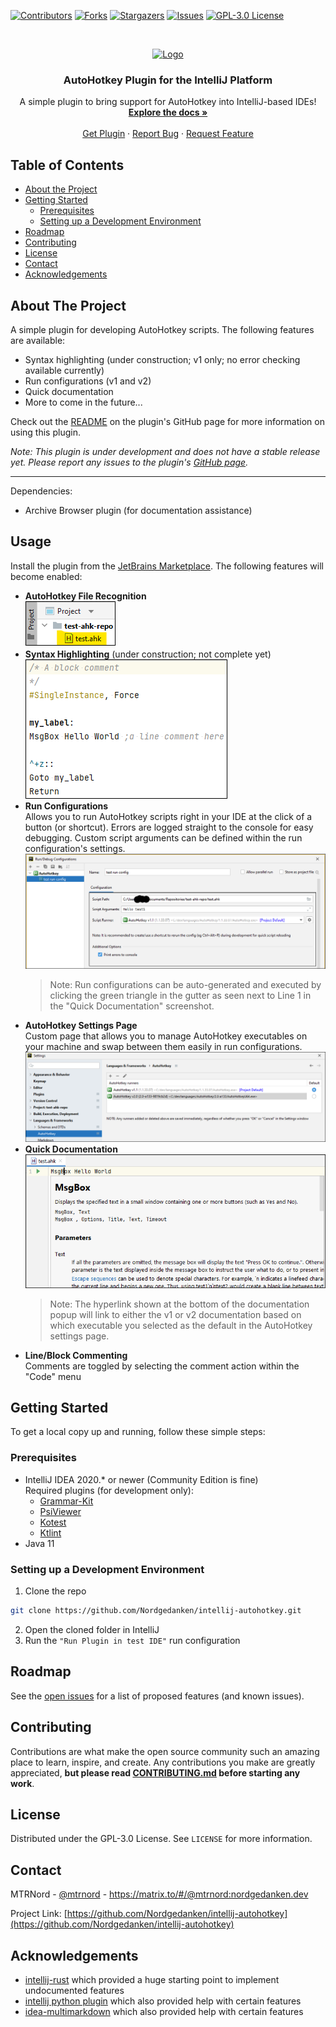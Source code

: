 <!-- PROJECT SHIELDS -->
[![Contributors][contributors-shield]][contributors-url]
[![Forks][forks-shield]][forks-url]
[![Stargazers][stars-shield]][stars-url]
[![Issues][issues-shield]][issues-url]
[![GPL-3.0 License][license-shield]][license-url]



<!-- PROJECT LOGO -->
<br />
<p align="center">
  <a href="https://github.com/Nordgedanken/intellij-autohotkey">
    <img src="src/main/resources/META-INF/pluginIcon.svg" alt="Logo" width="80" height="80">
  </a>

  <h3 align="center">AutoHotkey Plugin for the IntelliJ Platform</h3>

  <p align="center">
    A simple plugin to bring support for AutoHotkey into IntelliJ-based IDEs!
    <br />
    <a href="https://github.com/Nordgedanken/intellij-autohotkey"><strong>Explore the docs »</strong></a>
    <br />
    <br />
    <a href="https://plugins.jetbrains.com/plugin/13945-autohotkey-language">Get Plugin</a>
    ·
    <a href="https://github.com/Nordgedanken/intellij-autohotkey/issues">Report Bug</a>
    ·
    <a href="https://github.com/Nordgedanken/intellij-autohotkey/issues">Request Feature</a>
  </p>
</p>



<!-- TABLE OF CONTENTS -->
## Table of Contents
* [About the Project](#about-the-project)
  <!--* [Built With](#built-with)-->
* [Getting Started](#getting-started)
  * [Prerequisites](#prerequisites)
  * [Setting up a Development Environment](#setting-up-a-development-environment)
* [Roadmap](#roadmap)
* [Contributing](#contributing)
* [License](#license)
* [Contact](#contact)
* [Acknowledgements](#acknowledgements)



<!-- ABOUT THE PROJECT -->
## About The Project
<!-- Plugin description -->
A simple plugin for developing AutoHotkey scripts. The following features are available:

- Syntax highlighting (under construction; v1 only; no error checking available currently)
- Run configurations (v1 and v2)
- Quick documentation
- More to come in the future... 

Check out the <a href="https://github.com/Nordgedanken/intellij-autohotkey#usage">README</a> on the plugin's GitHub page for more information on using this plugin.

<p><i>Note: This plugin is under development and does not have a stable release yet. Please report any issues to the plugin's <a href="https://github.com/Nordgedanken/intellij-autohotkey/issues">GitHub page</a>.</i></p>

<hr>
Dependencies:

- Archive Browser plugin (for documentation assistance)

<!-- Plugin description end -->

<!-- [![Plugin Screenshot][product-screenshot]](https://plugins.jetbrains.com/plugin/13945-autohotkey-language) -->

<!-- USAGE EXAMPLES
Use this space to show useful examples of how a project can be used. Additional screenshots, code examples and demos work well in this space.
-->
## Usage
Install the plugin from the [JetBrains Marketplace][jetbrains-marketplace-plugin-page]. The following features will become enabled:

- **AutoHotkey File Recognition**  
  ![Ahk file with normal icon](assets/demo_ahk_file_recognition.png)
- **Syntax Highlighting** (under construction; not complete yet)  
  ![Demo script with syntax highlighting](assets/demo_syntax_highlighting.png)
- **Run Configurations**  
  Allows you to run AutoHotkey scripts right in your IDE at the click of a button (or shortcut). Errors are logged straight to the console for easy debugging. Custom script arguments can be defined within the run configuration's settings.
  ![Sample Ahk run config UI](assets/demo_run_config_ui.png)  
  > Note: Run configurations can be auto-generated and executed by clicking the green triangle in the gutter as seen next to Line 1 in the "Quick Documentation" screenshot.
- **AutoHotkey Settings Page**  
  Custom page that allows you to manage AutoHotkey executables on your machine and swap between them easily in run configurations. 
  ![Ahk settings page UI](assets/demo_ahk_settings_page.png)
- **Quick Documentation**  
  ![Documentation popup for MsgBox function](assets/demo_quick_documentation.png)
  > Note: The hyperlink shown at the bottom of the documentation popup will link to either the v1 or v2 documentation based on which executable you selected as the default in the AutoHotkey settings page.
- **Line/Block Commenting**  
  Comments are toggled by selecting the comment action within the "Code" menu



<!-- GETTING STARTED -->
## Getting Started
To get a local copy up and running, follow these simple steps:

### Prerequisites
* IntelliJ IDEA 2020.* or newer (Community Edition is fine)  
  Required plugins (for development only):
  - [Grammar-Kit](https://plugins.jetbrains.com/plugin/6606-grammar-kit)
  - [PsiViewer](https://plugins.jetbrains.com/plugin/227-psiviewer)
  - [Kotest](https://plugins.jetbrains.com/plugin/14080-kotest)
  - [Ktlint](https://plugins.jetbrains.com/plugin/15057-ktlint-unofficial-)
* Java 11

### Setting up a Development Environment
1. Clone the repo
```sh
git clone https://github.com/Nordgedanken/intellij-autohotkey.git
```
2. Open the cloned folder in IntelliJ
3. Run the `"Run Plugin in test IDE"` run configuration



<!-- ROADMAP -->
## Roadmap
See the [open issues](https://github.com/Nordgedanken/intellij-autohotkey/issues) for a list of proposed features (and known issues).



<!-- CONTRIBUTING -->
## Contributing
Contributions are what make the open source community such an amazing place to learn, inspire, and create. Any contributions you make are greatly appreciated, **but please read [CONTRIBUTING.md](CONTRIBUTING.md) before starting any work**.



<!-- LICENSE -->
## License
Distributed under the GPL-3.0 License. See `LICENSE` for more information.



<!-- CONTACT -->
## Contact
MTRNord - [@mtrnord](https://github.com/mtrnord) - https://matrix.to/#/@mtrnord:nordgedanken.dev

Project Link: [https://github.com/Nordgedanken/intellij-autohotkey](https://github.com/Nordgedanken/intellij-autohotkey)



<!-- ACKNOWLEDGEMENTS -->
## Acknowledgements
* [intellij-rust](https://github.com/intellij-rust/intellij-rust) which provided a huge starting point to implement undocumented features
* [intellij python plugin](https://github.com/JetBrains/intellij-community/tree/master/python) which also provided help with certain features
* [idea-multimarkdown](https://github.com/vsch/idea-multimarkdown) which also provided help with certain features




<!-- MARKDOWN LINKS & IMAGES -->
<!-- https://www.markdownguide.org/basic-syntax/#reference-style-links -->
[contributors-shield]: https://img.shields.io/github/contributors/Nordgedanken/intellij-autohotkey.svg?style=flat-square
[contributors-url]: https://github.com/Nordgedanken/intellij-autohotkey/graphs/contributors
[forks-shield]: https://img.shields.io/github/forks/Nordgedanken/intellij-autohotkey.svg?style=flat-square
[forks-url]: https://github.com/Nordgedanken/intellij-autohotkey/network/members
[stars-shield]: https://img.shields.io/github/stars/Nordgedanken/intellij-autohotkey.svg?style=flat-square
[stars-url]: https://github.com/Nordgedanken/intellij-autohotkey/stargazers
[issues-shield]: https://img.shields.io/github/issues/Nordgedanken/intellij-autohotkey.svg?style=flat-square
[issues-url]: https://github.com/Nordgedanken/intellij-autohotkey/issues
[license-shield]: https://img.shields.io/github/license/Nordgedanken/intellij-autohotkey.svg?style=flat-square
[license-url]: https://github.com/Nordgedanken/intellij-autohotkey/blob/master/LICENSE
[product-screenshot]: images/screenshot.png

[jetbrains-marketplace-plugin-page]: https://plugins.jetbrains.com/plugin/13945-autohotkey/
